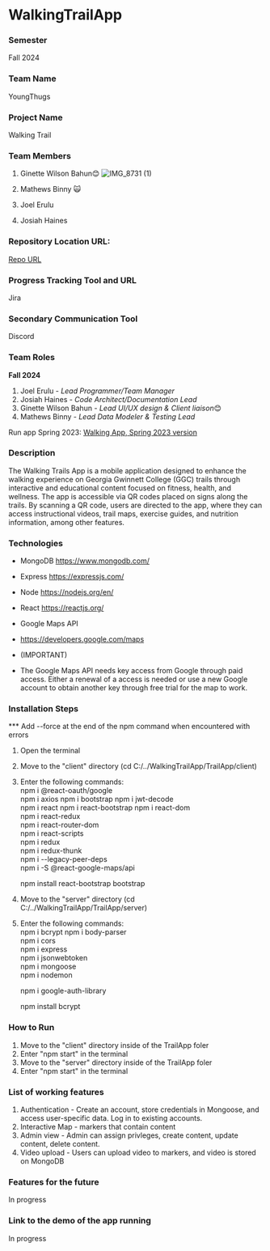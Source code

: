 # WalkingTrailApp

### Semester

Fall 2024

### Team Name

YoungThugs

### Project Name

Walking Trail 

### Team Members
1. Ginette Wilson Bahun😊
   ![IMG_8731 (1)](https://github.com/user-attachments/assets/3c51688b-dfcc-4de6-9da0-6c2a16c0b824)

2. Mathews Binny 🙀
3. Joel Erulu
4. Josiah Haines

### Repository Location URL:

[Repo URL](https://github.com/GGC-SD/WalkingTrailApp.git)

### Progress Tracking Tool and URL

Jira

### Secondary Communication Tool

Discord

### Team Roles

**Fall 2024**
1.   Joel Erulu - *Lead Programmer/Team Manager*
2.   Josiah Haines - *Code Architect/Documentation Lead*
3.   Ginette Wilson Bahun - *Lead UI/UX design & Client liaison*😊
4.   Mathews Binny - *Lead Data Modeler & Testing Lead*

Run app Spring 2023: [Walking App, Spring 2023 version](https://ggctrail.onrender.com/)

### Description

The Walking Trails App is a mobile application designed to enhance the walking experience on Georgia Gwinnett College (GGC) trails through interactive and educational content focused on fitness, health, and wellness. The app is accessible via QR codes placed on signs along the trails. By scanning a QR code, users are directed to the app, where they can access instructional videos, trail maps, exercise guides, and nutrition information, among other features.

### Technologies

- MongoDB
  https://www.mongodb.com/
- Express
  https://expressjs.com/
- Node
  https://nodejs.org/en/
- React
  https://reactjs.org/

- Google Maps API
- https://developers.google.com/maps
- (IMPORTANT)
- The Google Maps API needs key access from Google through paid access.
  Either a renewal of a access is needed or use a new Google account to obtain another key through free trial for the map to work.

### Installation Steps

\*\*\* Add --force at the end of the npm command when encountered with errors

1. Open the terminal
2. Move to the "client" directory (cd C:/../WalkingTrailApp/TrailApp/client)
3. Enter the following commands:    
   npm i @react-oauth/google  
   npm i axios
   npm i bootstrap
   npm i jwt-decode  
   npm i react
   npm i react-bootstrap
   npm i react-dom  
   npm i react-redux  
   npm i react-router-dom  
   npm i react-scripts  
   npm i redux  
   npm i redux-thunk  
   npm i --legacy-peer-deps  
   npm i -S @react-google-maps/api
   
   npm install react-bootstrap bootstrap

5. Move to the "server" directory (cd C:/../WalkingTrailApp/TrailApp/server)
6. Enter the following commands:  
   npm i bcrypt
   npm i body-parser  
   npm i cors  
   npm i express  
   npm i jsonwebtoken  
   npm i mongoose  
   npm i nodemon
   
   npm i google-auth-library
   
   npm install bcrypt


### How to Run

1. Move to the "client" directory inside of the TrailApp foler
2. Enter "npm start" in the terminal
3. Move to the "server" directory inside of the TrailApp foler
4. Enter "npm start" in the terminal

### List of working features

1. Authentication - Create an account, store credentials in Mongoose, and access user-specific data. Log in to existing accounts.
2. Interactive Map - markers that contain content
3. Admin view - Admin can assign privleges, create content, update content, delete content.
4. Video upload - Users can upload video to markers, and video is stored on MongoDB

### Features for the future

In progress

### Link to the demo of the app running

In progress
